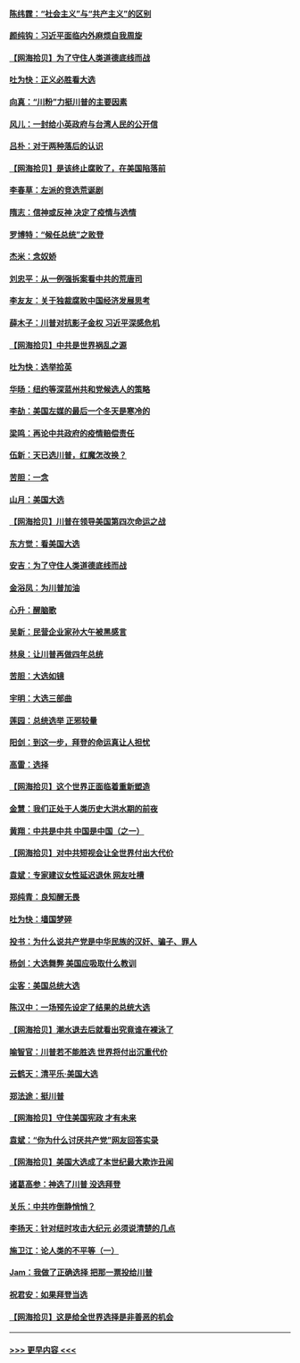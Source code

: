 #### [陈纬霆：“社会主义”与“共产主义”的区别](../pages/nsc993/n12562417.md?t=11211002) 
#### [颜纯钩：习近平面临内外麻烦自我周旋](../pages/nsc993/n12563356.md?t=11211002) 
#### [【网海拾贝】为了守住人类道德底线而战](../pages/nsc993/n12562542.md?t=11211002) 
#### [吐为快：正义必胜看大选](../pages/nsc993/n12561967.md?t=11211002) 
#### [向真：“川粉”力挺川普的主要因素](../pages/nsc993/n12560774.md?t=11211002) 
#### [风儿：一封给小英政府与台湾人民的公开信](../pages/nsc993/n12560581.md?t=11211002) 
#### [吕朴：对于两种落后的认识](../pages/nsc993/n12560492.md?t=11211002) 
#### [【网海拾贝】是该终止腐败了，在美国陷落前](../pages/nsc993/n12559936.md?t=11211002) 
#### [李春草：左派的竞选荒诞剧](../pages/nsc993/n12558380.md?t=11211002) 
#### [隋志：信神或反神 决定了疫情与选情](../pages/nsc993/n12558255.md?t=11211002) 
#### [罗博特：“候任总统”之败登](../pages/nsc993/n12558189.md?t=11211002) 
#### [杰米：念奴娇](../pages/nsc993/n12558174.md?t=11211002) 
#### [刘忠平：从一例强拆案看中共的荒唐司](../pages/nsc993/n12558036.md?t=11211002) 
#### [李友友：关于独裁腐败中国经济发展思考](../pages/nsc993/n12558004.md?t=11211002) 
#### [薛木子：川普对抗影子金权 习近平深感危机](../pages/nsc993/n12557342.md?t=11211002) 
#### [【网海拾贝】中共是世界祸乱之源](../pages/nsc993/n12555353.md?t=11211002) 
#### [吐为快：选举拾英](../pages/nsc993/n12555041.md?t=11211002) 
#### [华旸：纽约等深蓝州共和党候选人的策略](../pages/nsc993/n12554309.md?t=11211002) 
#### [李劼：美国左媒的最后一个冬天是寒冷的](../pages/nsc993/n12552947.md?t=11211002) 
#### [梁鸣：再论中共政府的疫情赔偿责任](../pages/nsc993/n12553012.md?t=11211002) 
#### [伍新：天已选川普，红魔怎改换？](../pages/nsc993/n12552970.md?t=11211002) 
#### [苦胆：一念](../pages/nsc993/n12552957.md?t=11211002) 
#### [山月：美国大选](../pages/nsc993/n12552446.md?t=11211002) 
#### [【网海拾贝】川普在领导美国第四次命运之战](../pages/nsc993/n12551973.md?t=11211002) 
#### [东方觉：看美国大选](../pages/nsc993/n12551647.md?t=11211002) 
#### [安吉：为了守住人类道德底线而战](../pages/nsc993/n12551111.md?t=11211002) 
#### [金浴凤：为川普加油](../pages/nsc993/n12551085.md?t=11211002) 
#### [心升：醒脑歌](../pages/nsc993/n12550984.md?t=11211002) 
#### [吴新：民营企业家孙大午被黑感言](../pages/nsc993/n12550656.md?t=11211002) 
#### [林泉：让川普再做四年总统](../pages/nsc993/n12550640.md?t=11211002) 
#### [苦胆：大选如镜](../pages/nsc993/n12550630.md?t=11211002) 
#### [宇明：大选三部曲](../pages/nsc993/n12550603.md?t=11211002) 
#### [莲园：总统选举 正邪较量](../pages/nsc993/n12550594.md?t=11211002) 
#### [阳剑：到这一步，拜登的命运真让人担忧](../pages/nsc993/n12549093.md?t=11211002) 
#### [高雷：选择](../pages/nsc993/n12549087.md?t=11211002) 
#### [【网海拾贝】这个世界正面临着重新塑造](../pages/nsc993/n12548326.md?t=11211002) 
#### [金慧：我们正处于人类历史大洪水期的前夜](../pages/nsc993/n12547914.md?t=11211002) 
#### [黄翔：中共是中共 中国是中国（之一）](../pages/nsc993/n12547576.md?t=11211002) 
#### [【网海拾贝】对中共短视会让全世界付出大代价](../pages/nsc993/n12546043.md?t=11211002) 
#### [袁斌：专家建议女性延迟退休 网友吐槽](../pages/nsc993/n12545424.md?t=11211002) 
#### [郑纯青：良知醒无畏](../pages/nsc993/n12545394.md?t=11211002) 
#### [吐为快：墙国梦碎](../pages/nsc993/n12545309.md?t=11211002) 
#### [投书：为什么说共产党是中华民族的汉奸、骗子、罪人](../pages/nsc993/n12545089.md?t=11211002) 
#### [杨剑：大选舞弊 美国应吸取什么教训](../pages/nsc993/n12543937.md?t=11211002) 
#### [尘客：美国总统大选](../pages/nsc993/n12543828.md?t=11211002) 
#### [陈汉中：一场预先设定了结果的总统大选](../pages/nsc993/n12543564.md?t=11211002) 
#### [【网海拾贝】潮水退去后就看出究竟谁在裸泳了](../pages/nsc993/n12543321.md?t=11211002) 
#### [喻智官：川普若不能胜选 世界将付出沉重代价](../pages/nsc993/n12541352.md?t=11211002) 
#### [云鹤天：清平乐‧美国大选](../pages/nsc993/n12540916.md?t=11211002) 
#### [郑法途：挺川普](../pages/nsc993/n12540898.md?t=11211002) 
#### [【网海拾贝】守住美国宪政 才有未来](../pages/nsc993/n12540423.md?t=11211002) 
#### [袁斌：“你为什么讨厌共产党”网友回答实录](../pages/nsc993/n12540208.md?t=11211002) 
#### [【网海拾贝】美国大选成了本世纪最大欺诈丑闻](../pages/nsc993/n12538029.md?t=11211002) 
#### [诸葛高参：神选了川普 没选拜登](../pages/nsc993/n12537664.md?t=11211002) 
#### [关乐：中共咋倒静悄悄？](../pages/nsc993/n12537615.md?t=11211002) 
#### [李扬天：针对纽时攻击大纪元 必须说清楚的几点](../pages/nsc993/n12536001.md?t=11211002) 
#### [施卫江：论人类的不平等（一）](../pages/nsc993/n12535700.md?t=11211002) 
#### [Jam：我做了正确选择 把那一票投给川普](../pages/nsc993/n12535743.md?t=11211002) 
#### [祝君安：如果拜登当选](../pages/nsc993/n12535726.md?t=11211002) 
#### [【网海拾贝】这是给全世界选择是非善恶的机会](../pages/nsc993/n12535061.md?t=11211002) 

----
#### [ >>> 更早内容 <<< ](../indexes/nsc993-earlier.md)
